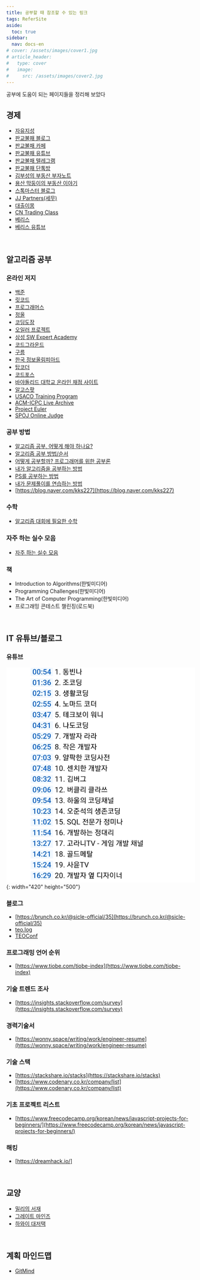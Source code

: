 ```yaml
---
title: 공부할 때 참조할 수 있는 링크
tags: ReferSite
aside:
  toc: true
sidebar:
  nav: docs-en
# cover: /assets/images/cover1.jpg
# article_header:
#   type: cover
#   image:
#     src: /assets/images/cover2.jpg
---
```


공부에 도움이 되는 페이지들을 정리해 보았다

<!-- more -->

## 경제
- [자유지성](https://www.youtube.com/@Liberal-Reason)
- [판교불패 블로그](https://blog.naver.com/pangyo_nevergiveup_)
- [판교불패 카페](https://cafe.naver.com/realestatedrive)
- [판교불패 유튜브](https://www.youtube.com/@pangyobulpae)
- [판교불패 텔레그램](https://t.me/+hXl0m_aoGcY4Mzll)
- [판교불패 단톡방](https://open.kakao.com/o/gIwYImbf)
- [김부성의 부동산 부자노트](https://blog.naver.com/kimtoonote)
- [용산 막둥이의 부동산 이야기](https://blog.naver.com/cutty6815)
- [스톡마스터 블로그](https://blog.naver.com/PostList.naver?blogId=zusikshinhwa)
- [JJ Partners(세무)](https://blog.naver.com/PostList.naver?blogId=flightaa2)
- [대출이몽](https://blog.naver.com/skdnjsqls)
- [CN Trading Class](https://blog.naver.com/cntradingclass)
- [베리스](https://www.instagram.com/ve.rris/)
- [베리스 유튜브](https://www.youtube.com/@verrisnim)

<br>

## 알고리즘 공부
### 온라인 저지
- [백준](https://www.acmicpc.net)
- [릿코드](https://leetcode.com)
- [프로그래머스](https://programmers.co.kr)
- [정올](http://www.jungol.co.kr)
- [코딩도장](https://codingdojang.com)
- [오일러 프로젝트](https://euler.synap.co.kr)
- [삼성 SW Expert Academy](https://swexpertacademy.com/main/main.do)
- [코드그라운드](https://www.codeground.org)
- [구름](https://level.goorm.io)
- [한국 정보올림피아드](https://koi.or.kr/)
- [탑코더](https://www.topcoder.com/tc)
- [코드포스](https://codeforces.com/)
- [바야돌리드 대학교 온라인 채점 사이트](https://onlinejudge.org/)
- [알고스팟](https://www.algospot.com/)
- [USACO Training Program](https://train.usaco.org/usacogate)
- [ACM-ICPC Live Archive](https://icpcarchive.ecs.baylor.edu/)
- [Project Euler](https://projecteuler.net/)
- [SPOJ Online Judge](https://www.spoj.com)

### 공부 방법
- [알고리즘 공부, 어떻게 해야 하나요?](https://baactree.tistory.com/52)
- [알고리즘 공부 방법/순서](https://baactree.tistory.com/14)
- [어떻게 공부할까? 프로그래머를 위한 공부론](https://t1.daumcdn.net/cfile/tistory/117EC6204C2054978C)
- [내가 알고리즘을 공부하는 방법](http://wookje.dance/2019/04/16/how-to-study-algorithm/)
- [PS를 공부하는 방법](https://subinium.github.io/how-to-study-problem-solving/)
- [내가 문제풀이를 연습하는 방법](https://koosaga.com/217)
- [https://blog.naver.com/kks227](https://blog.naver.com/kks227)

### 수학
- [알고리즘 대회에 필요한 수학](https://algospot.com/wiki/read/%EC%95%8C%EA%B3%A0%EB%A6%AC%EC%A6%98_%EB%8C%80%ED%9A%8C%EC%97%90_%ED%95%84%EC%9A%94%ED%95%9C_%EC%88%98%ED%95%99)

### 자주 하는 실수 모음
- [자주 하는 실수 모음](https://algospot.com/wiki/read/%EC%9E%90%EC%A3%BC_%ED%95%98%EB%8A%94_%EC%8B%A4%EC%88%98_%EB%AA%A8%EC%9D%8C)
  
### 책
- Introduction to Algorithms(한빛미디어)
- Programming Challenges(한빛미디어)
- The Art of Computer Programming(한빛미디어)
- 프로그래밍 콘테스트 챌린징(로드북)

<br>

## IT 유튜브/블로그
### 유튜브
![유튜브](/assets/doit/cotube.jpeg){: width="420" height="500"}

### 블로그
- [https://brunch.co.kr/@sicle-official/35](https://brunch.co.kr/@sicle-official/35)
- [teo.log](https://velog.io/@teo)
- [TEOConf](https://www.teoconf.com/)

### 프로그래밍 언어 순위
- [https://www.tiobe.com/tiobe-index](https://www.tiobe.com/tiobe-index)

### 기술 트렌드 조사
- [https://insights.stackoverflow.com/survey](https://insights.stackoverflow.com/survey)

### 경력기술서
- [https://wonny.space/writing/work/engineer-resume](https://wonny.space/writing/work/engineer-resume)

### 기술 스택
- [https://stackshare.io/stacks](https://stackshare.io/stacks)
- [https://www.codenary.co.kr/company/list](https://www.codenary.co.kr/company/list)

### 기초 프로젝트 리스트
- [https://www.freecodecamp.org/korean/news/javascript-projects-for-beginners/](https://www.freecodecamp.org/korean/news/javascript-projects-for-beginners/)

### 해킹
- [https://dreamhack.io/]

<br>

## 교양
- [밀리의 서재](https://www.millie.co.kr/)
- [그레이트 마인즈](https://home.ebs.co.kr/greatminds/)
- [하와이 대저택](https://www.youtube.com/c/%ED%95%98%EC%99%80%EC%9D%B4%EB%8C%80%EC%A0%80%ED%83%9D)

<br>

## 계획 마인드맵
- [GitMind](https://gitmind.com/)

